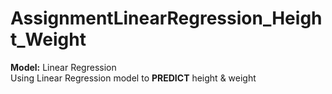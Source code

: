 # AssignmentLinearRegression_Height_Weight
**Model:** Linear Regression  
Using Linear Regression model to **PREDICT** height & weight
